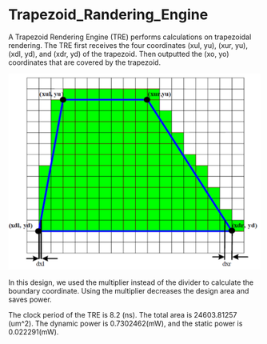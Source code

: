 # Trapezoid_Randering_Engine

A Trapezoid Rendering Engine (TRE) performs calculations on trapezoidal rendering. The TRE first receives the four coordinates (xul, yu), (xur, yu), (xdl, yd), and (xdr, yd) of the trapezoid. Then outputted the (xo, yo) coordinates that are covered by the trapezoid. 

<img src="/File/figure/trapezoid_example.png">

In this design, we used the multiplier instead of the divider to calculate the boundary coordinate. Using the multiplier decreases the design area and saves power. 

The clock period of the TRE is 8.2 (ns). The total area is 24603.81257 (um^2). The dynamic power is 0.7302462(mW), and the static power is 0.022291(mW). 
